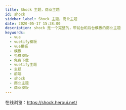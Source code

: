 ```yaml
---
title: Shock 主题，商业主题
id: shock
sidebar_label: Shock 主题，商业主题
date: 2020-05-17 15:38:00
description: shock 是一个完整的，带前台和后台模板的商业主题
keywords:
  - vue
  - vuetify模板
  - vue模板
  - 模板
  - 免费模板
  - 免费下载
  - vuetify主题
  - 主题
  - 前端
  - shock
  - 商业主题
  - 商业模板
---
```


在线浏览：https://shock.heroui.net/

